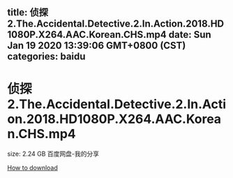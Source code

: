 
title: 侦探2.The.Accidental.Detective.2.In.Action.2018.HD1080P.X264.AAC.Korean.CHS.mp4
date: Sun Jan 19 2020 13:39:06 GMT+0800 (CST)    
categories: baidu
---

# 侦探2.The.Accidental.Detective.2.In.Action.2018.HD1080P.X264.AAC.Korean.CHS.mp4
size: 2.24 GB
 百度网盘-我的分享
 

[How to download](https://bpcam.bemobtrk.com/go/2ceec3aa-1ca2-46d6-b9ff-aaa5c184517c?jno=898)